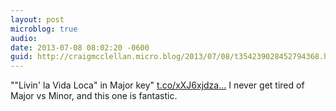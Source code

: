 ```yaml
---
layout: post
microblog: true
audio: 
date: 2013-07-08 08:02:20 -0600
guid: http://craigmcclellan.micro.blog/2013/07/08/t354239028452794368.html
---
```

""Livin' la Vida Loca" in Major key"  [t.co/xXJ6xjdza...](http://t.co/xXJ6xjdzat) I never get tired of Major vs Minor, and this one is fantastic.
